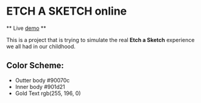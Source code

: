 # ETCH A SKETCH online 
** Live [demo](https://etchasketch-jovan.netlify.app) **

This is a project that is trying to simulate the real **Etch a Sketch** experience we all had in our childhood.

## Color Scheme:<br>
<ul>
<li>Outter body #90070c</li>
<li>Inner body #901d21</li>
<li>Gold Text rgb(255, 196, 0)</li>
</ul>